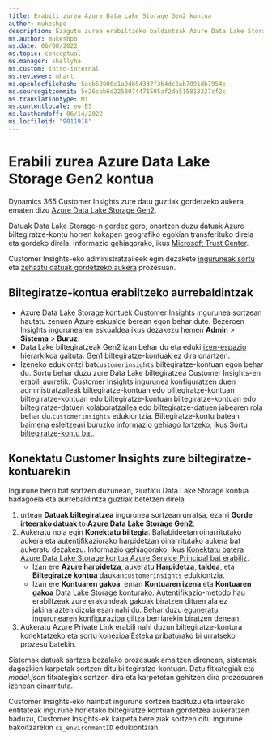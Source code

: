 ```yaml
---
title: Erabili zurea Azure Data Lake Storage Gen2 kontua
author: mukeshpo
description: Ezagutu zurea erabiltzeko baldintzak Azure Data Lake Storage kontua Customer Insights datuak gordetzeko.
ms.author: mukeshpo
ms.date: 06/08/2022
ms.topic: conceptual
ms.manager: shellyha
ms.custom: intro-internal
ms.reviewer: mhart
ms.openlocfilehash: 5acb58906c1a9db54337f3b4dc2ab7891db7954e
ms.sourcegitcommit: 5e26cbb6d2258074471505af2da515818327cf2c
ms.translationtype: MT
ms.contentlocale: eu-ES
ms.lasthandoff: 06/14/2022
ms.locfileid: "9011918"
---
```

# <a name="use-your-own-azure-data-lake-storage-gen2-account"></a>Erabili zurea Azure Data Lake Storage Gen2 kontua

Dynamics 365 Customer Insights zure datu guztiak gordetzeko aukera ematen dizu [Azure Data Lake Storage Gen2](/azure/storage/blobs/data-lake-storage-introduction).

Datuak Data Lake Storage-n gordez gero, onartzen duzu datuak Azure biltegiratze-kontu horren kokapen geografiko egokian transferituko direla eta gordeko direla. Informazio gehiagorako, ikus [Microsoft Trust Center](https://www.microsoft.com/trust-center).

Customer Insights-eko administratzaileek egin dezakete [inguruneak sortu](create-environment.md) eta [zehaztu datuak gordetzeko aukera](create-environment.md#step-2-configure-data-storage) prozesuan.

## <a name="prerequisites-to-use-your-storage-account"></a>Biltegiratze-kontua erabiltzeko aurrebaldintzak

- Azure Data Lake Storage kontuek Customer Insights ingurunea sortzean hautatu zenuen Azure eskualde berean egon behar dute. Bezeroen Insights ingurunearen eskualdea ikus dezakezu hemen **Admin** > **Sistema** > **Buruz**.
- Data Lake biltegiratzeak Gen2 izan behar du eta eduki [izen-espazio hierarkikoa gaituta](/azure/storage/blobs/create-data-lake-storage-account). Gen1 biltegiratze-kontuak ez dira onartzen.
- Izeneko edukiontzi bat`customerinsights` biltegiratze-kontuan egon behar du. Sortu behar duzu zure Data Lake biltegiratzea Customer Insights-en erabili aurretik. Customer Insights ingurunea konfiguratzen duen administratzaileak biltegiratze-kontuan edo biltegiratze-kontuan biltegiratze-kontuan edo biltegiratze-kontuan biltegiratze-kontuan edo biltegiratze-datuen kolaboratzailea edo biltegiratze-datuen jabearen rola behar du.`customerinsights` edukiontzia. Biltegiratze-kontu batean baimena esleitzeari buruzko informazio gehiago lortzeko, ikus [Sortu biltegiratze-kontu bat](/azure/storage/common/storage-account-create?toc=%2Fazure%2Fstorage%2Fblobs%2Ftoc.json&tabs=azure-portal).

## <a name="connect-customer-insights-with-your-storage-account"></a>Konektatu Customer Insights zure biltegiratze-kontuarekin

Ingurune berri bat sortzen duzunean, ziurtatu Data Lake Storage kontua badagoela eta aurrebaldintza guztiak betetzen direla.

1. urtean **Datuak biltegiratzea** ingurunea sortzean urratsa, ezarri **Gorde irteerako datuak** to **Azure Data Lake Storage Gen2**.
1. Aukeratu nola egin **Konektatu biltegia**. Baliabideetan oinarritutako aukera eta autentifikaziorako harpidetzan oinarritutako aukera bat aukeratu dezakezu. Informazio gehiagorako, ikus [Konektatu batera Azure Data Lake Storage kontua Azure Service Principal bat erabiliz](connect-service-principal.md).
   - Izan ere **Azure harpidetza**, aukeratu **Harpidetza**, **taldea**, eta **Biltegiratze kontua** daukan`customerinsights` edukiontzia.
   - Izan ere **Kontuaren gakoa**, eman **Kontuaren izena** eta **Kontuaren gakoa** Data Lake Storage konturako. Autentifikazio-metodo hau erabiltzeak zure erakundeak gakoak biratzen dituen ala ez jakinarazten dizula esan nahi du. Behar duzu [eguneratu ingurunearen konfigurazioa](manage-environments.md#edit-an-existing-environment) giltza berriarekin biratzen denean.
1. Aukeratu Azure Private Link erabili nahi duzun biltegiratze-kontura konektatzeko eta [sortu konexioa Esteka pribaturako](security-overview.md#private-links-tab) bi urratseko prozesu batekin.

Sistemak datuak sartzea bezalako prozesuak amaitzen direnean, sistemak dagozkien karpetak sortzen ditu biltegiratze-kontuan. Datu fitxategiak eta *model.json* fitxategiak sortzen dira eta karpetetan gehitzen dira prozesuaren izenean oinarrituta.

Customer Insights-eko hainbat ingurune sortzen badituzu eta irteerako entitateak ingurune horietako biltegiratze kontuan gordetzea aukeratzen baduzu, Customer Insights-ek karpeta bereiziak sortzen ditu ingurune bakoitzarekin `ci_environmentID` edukiontzian.
